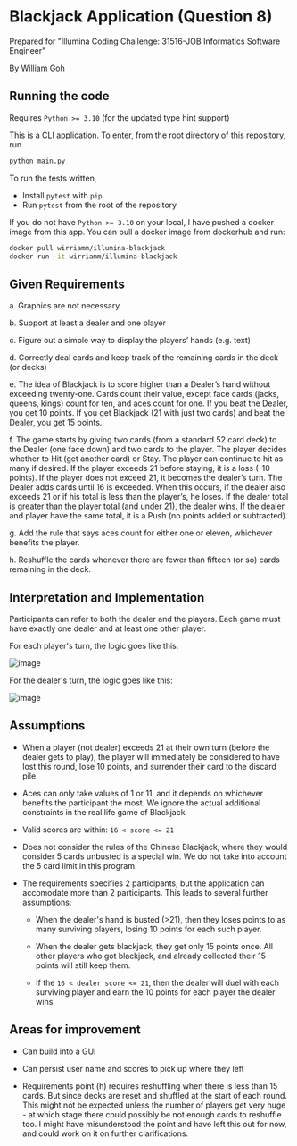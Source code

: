 # Blackjack Application (Question 8)

Prepared for "Illumina Coding Challenge: 31516-JOB Informatics Software Engineer"

By [William Goh](mailto:wirriamm@gmail.com)

## Running the code

Requires `Python >= 3.10` (for the updated type hint support)

This is a CLI application. To enter, from the root directory of this repository, run

```bash
python main.py
```

To run the tests written,

- Install `pytest` with `pip`
- Run `pytest` from the root of the repository

If you do not have `Python >= 3.10` on your local, I have pushed a docker image from this app. You can pull a docker image from dockerhub and run:

```bash
docker pull wirriamm/illumina-blackjack
docker run -it wirriamm/illumina-blackjack
```

## Given Requirements

a. Graphics are not necessary

b. Support at least a dealer and one player

c. Figure out a simple way to display the players’ hands (e.g. text)

d. Correctly deal cards and keep track of the remaining cards in the deck (or decks)

e. The idea of Blackjack is to score higher than a Dealer’s hand without exceeding twenty-one. Cards count their value, except face cards (jacks, queens, kings) count for ten, and aces count for one. If you beat the Dealer, you get 10 points. If you get Blackjack (21 with just two cards) and beat the Dealer, you get 15 points.

f. The game starts by giving two cards (from a standard 52 card deck) to the Dealer (one face down) and two cards to the player. The player decides whether to Hit (get another card) or Stay. The player can continue to hit as many if desired. If the player exceeds 21 before staying, it is a loss (-10 points). If the player does not exceed 21, it becomes the dealer’s turn. The Dealer adds cards until 16 is exceeded. When this occurs, if the dealer also exceeds 21 or if his total is less than the player’s, he loses. If the dealer total is greater than the player total (and under 21), the dealer wins. If the dealer and player have the same total, it is a Push (no points added or subtracted).

g. Add the rule that says aces count for either one or eleven, whichever benefits the player.

h. Reshuffle the cards whenever there are fewer than fifteen (or so) cards remaining in the
deck.

## Interpretation and Implementation

Participants can refer to both the dealer and the players. Each game must have exactly one dealer and at least one other player.

For each player's turn, the logic goes like this:

![image](https://user-images.githubusercontent.com/59186927/171618234-431bf0b3-8f91-4053-82e0-56621d232a6c.png)

For the dealer's turn, the logic goes like this:

![image](https://user-images.githubusercontent.com/59186927/171619055-df3da711-7d12-4c24-a785-de70538c44ab.png)

## Assumptions

- When a player (not dealer) exceeds 21 at their own turn (before the dealer gets to play), the player will immediately be considered to have lost this round, lose 10 points, and surrender their card to the discard pile.

- Aces can only take values of 1 or 11, and it depends on whichever benefits the participant the most. We ignore the actual additional constraints in the real life game of Blackjack.

- Valid scores are within: `16 < score <= 21`

- Does not consider the rules of the Chinese Blackjack, where they would consider 5 cards unbusted is a special win. We do not take into account the 5 card limit in this program.

- The requirements specifies 2 participants, but the application can accomodate more than 2 participants. This leads to several further assumptions:

  - When the dealer's hand is busted (>21), then they loses points to as many surviving players, losing 10 points for each such player.

  - When the dealer gets blackjack, they get only 15 points once. All other players who got blackjack, and already collected their 15 points will still keep them.

  - If the `16 < dealer score <= 21`, then the dealer will duel with each surviving player and earn the 10 points for each player the dealer wins.

## Areas for improvement

- Can build into a GUI

- Can persist user name and scores to pick up where they left

- Requirements point (h) requires reshuffling when there is less than 15 cards. But since decks are reset and shuffled at the start of each round. This might not be expected unless the number of players get very huge - at which stage there could possibly be not enough cards to reshuffle too. I might have misunderstood the point and have left this out for now, and could work on it on further clarifications.
